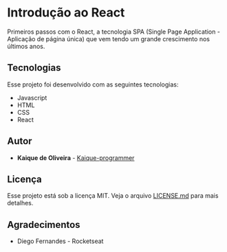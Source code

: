 # Introdução ao React
Primeiros passos com o React, a tecnologia SPA (Single Page Application - Aplicação de página única) que vem tendo um grande crescimento nos últimos anos.

## Tecnologias
Esse projeto foi desenvolvido com as seguintes tecnologias:
* Javascript
* HTML
* CSS
* React

## Autor

* **Kaique de Oliveira** - [Kaique-programmer](https://github.com/kaique-programmer)

## Licença
Esse projeto está sob a licença MIT. Veja o arquivo [LICENSE.md](LICENSE.md) para mais detalhes.

## Agradecimentos

* Diego Fernandes - Rocketseat
